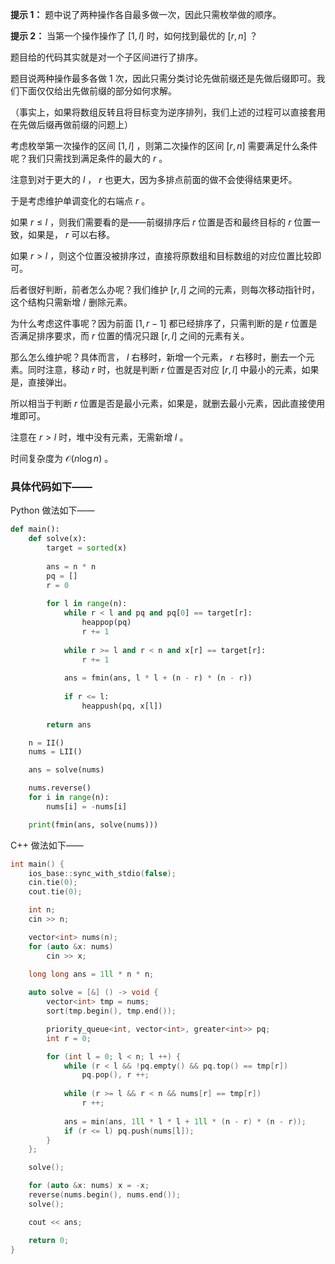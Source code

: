 **提示 1：** 题中说了两种操作各自最多做一次，因此只需枚举做的顺序。

**提示 2：** 当第一个操作操作了 $[1,l]$ 时，如何找到最优的 $[r,n]$ ？

题目给的代码其实就是对一个子区间进行了排序。

题目说两种操作最多各做 1 次，因此只需分类讨论先做前缀还是先做后缀即可。我们下面仅仅给出先做前缀的部分如何求解。

（事实上，如果将数组反转且将目标变为逆序排列，我们上述的过程可以直接套用在先做后缀再做前缀的问题上）

考虑枚举第一次操作的区间 $[1,l]$ ，则第二次操作的区间 $[r,n]$ 需要满足什么条件呢？我们只需找到满足条件的最大的 $r$ 。

注意到对于更大的 $l$ ， $r$ 也更大，因为多排点前面的做不会使得结果更坏。

于是考虑维护单调变化的右端点 $r$ 。

如果 $r\leq l$ ，则我们需要看的是——前缀排序后 $r$ 位置是否和最终目标的 $r$ 位置一致，如果是， $r$ 可以右移。

如果 $r\gt l$ ，则这个位置没被排序过，直接将原数组和目标数组的对应位置比较即可。

后者很好判断，前者怎么办呢？我们维护 $[r,l]$ 之间的元素，则每次移动指针时，这个结构只需新增 / 删除元素。

为什么考虑这件事呢？因为前面 $[1,r-1]$ 都已经排序了，只需判断的是 $r$ 位置是否满足排序要求，而 $r$ 位置的情况只跟 $[r,l]$ 之间的元素有关。

那么怎么维护呢？具体而言， $l$ 右移时，新增一个元素， $r$ 右移时，删去一个元素。同时注意，移动 $r$ 时，也就是判断 $r$ 位置是否对应 $[r,l]$ 中最小的元素，如果是，直接弹出。

所以相当于判断 $r$ 位置是否是最小元素，如果是，就删去最小元素，因此直接使用堆即可。

注意在 $r\gt l$ 时，堆中没有元素，无需新增 $l$ 。

时间复杂度为 $\mathcal{O}(n\log n)$ 。

### 具体代码如下——

Python 做法如下——

```Python []
def main():
    def solve(x):
        target = sorted(x)
        
        ans = n * n
        pq = []
        r = 0
        
        for l in range(n):
            while r < l and pq and pq[0] == target[r]:
                heappop(pq)
                r += 1
            
            while r >= l and r < n and x[r] == target[r]:
                r += 1
            
            ans = fmin(ans, l * l + (n - r) * (n - r))
            
            if r <= l:
                heappush(pq, x[l])
        
        return ans

    n = II()
    nums = LII()

    ans = solve(nums)

    nums.reverse()
    for i in range(n):
        nums[i] = -nums[i]

    print(fmin(ans, solve(nums)))
```

C++ 做法如下——

```cpp []
int main() {
    ios_base::sync_with_stdio(false);
    cin.tie(0);
    cout.tie(0);

    int n;
    cin >> n;

    vector<int> nums(n);
    for (auto &x: nums)
        cin >> x;
    
    long long ans = 1ll * n * n;

    auto solve = [&] () -> void {
        vector<int> tmp = nums;
        sort(tmp.begin(), tmp.end());

        priority_queue<int, vector<int>, greater<int>> pq;
        int r = 0;

        for (int l = 0; l < n; l ++) {
            while (r < l && !pq.empty() && pq.top() == tmp[r])
                pq.pop(), r ++;
            
            while (r >= l && r < n && nums[r] == tmp[r])
                r ++;
            
            ans = min(ans, 1ll * l * l + 1ll * (n - r) * (n - r));
            if (r <= l) pq.push(nums[l]);
        }
    };

    solve();

    for (auto &x: nums) x = -x;
    reverse(nums.begin(), nums.end());
    solve();

    cout << ans;

    return 0;
}
```
